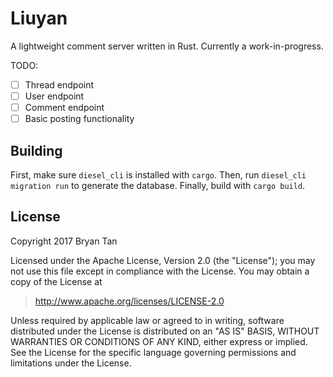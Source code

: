 # Liuyan

A lightweight comment server written in Rust. Currently a work-in-progress.

TODO:

- [ ] Thread endpoint
- [ ] User endpoint
- [ ] Comment endpoint
- [ ] Basic posting functionality

## Building

First, make sure `diesel_cli` is installed with `cargo`. Then, run `diesel_cli
migration run` to generate the database. Finally, build with `cargo build`.

## License
Copyright 2017 Bryan Tan

Licensed under the Apache License, Version 2.0 (the "License"); you may not use
this file except in compliance with the License. You may obtain a copy of the
License at

> http://www.apache.org/licenses/LICENSE-2.0

Unless required by applicable law or agreed to in writing, software distributed
under the License is distributed on an "AS IS" BASIS, WITHOUT WARRANTIES OR
CONDITIONS OF ANY KIND, either express or implied. See the License for the
specific language governing permissions and limitations under the License.
